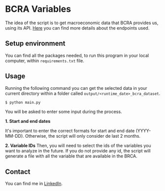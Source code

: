 # BCRA Variables

The idea of the script is to get macroeconomic data that BCRA provides us, using its API.
[Here](https://www.bcra.gob.ar/Catalogo/apis.asp?fileName=principales-variables-v1) you can find more details about the endpoints used.

## Setup environment

You can find all the packages needed, to run this program in your local computer, within `requirements.txt` file.

## Usage

Running the following command you can get the selected data in your current directory within a folder called `output/<runtime_date>_bcra_dataset`.

```bash
$ python main.py
```

You will be asked to enter some input during the process.

**1. Start and end dates**

It's important to enter the correct formats for start and end date (YYYY-MM-DD).
Otherwise, the script will only consider de last 2 months.

**2. Variable IDs**
Then, you will need to select the ids of the variables you want to analyze in the future.
If you do not provide any id, the script will generate a file with all the variable that are available in the BRCA.

## Contact

You can find me in [LinkedIn](https://www.linkedin.com/in/hugo-rucchetto/).
